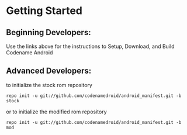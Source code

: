 
Getting Started
===========
  
  
Beginning Developers:
---------------

Use the links above for the instructions to Setup, Download, and Build Codename Android
    
    
Advanced Developers:
---------------
          
    
to initialize the stock rom repository


    repo init -u git://github.com/codenamedroid/android_manifest.git -b stock
    
    
or to initialize the modified rom repository


    repo init -u git://github.com/codenamedroid/android_manifest.git -b mod

    
    

    
    
    
    
    
    
    
    
    
    
    
    
    
    
    
    
    
    
    
    
    
    
    
    